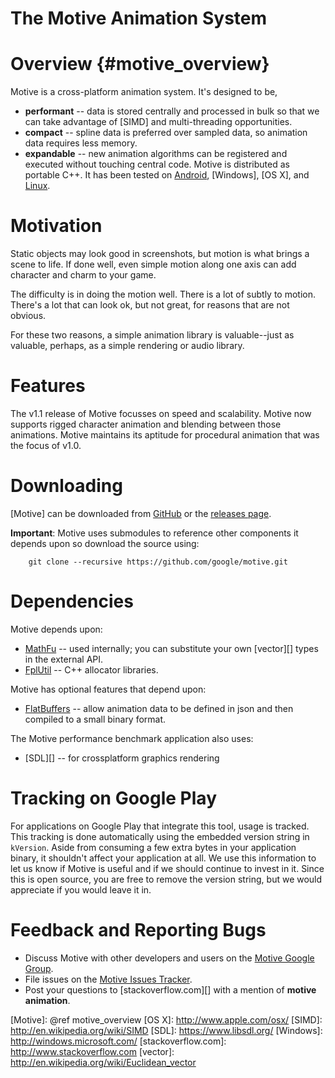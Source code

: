 The Motive Animation System
===========================

# Overview    {#motive_overview}

Motive is a cross-platform animation system. It's designed to be,
  * **performant** -- data is stored centrally and processed in bulk so that we
    can take advantage of [SIMD] and multi-threading opportunities.
  * **compact** -- spline data is preferred over sampled data, so animation
    data requires less memory.
  * **expandable** -- new animation algorithms can be registered and executed
    without touching central code.
Motive is distributed as portable C++. It has been tested on [Android],
[Windows], [OS X], and [Linux].

# Motivation

Static objects may look good in screenshots, but motion is what brings a scene
to life. If done well, even simple motion along one axis can add character and
charm to your game.

The difficulty is in doing the motion well. There is a lot of subtly to motion.
There's a lot that can look ok, but not great, for reasons that are not obvious.

For these two reasons, a simple animation library is valuable--just as valuable,
perhaps, as a simple rendering or audio library.

# Features

The v1.1 release of Motive focusses on speed and scalability. Motive now
supports rigged character animation and blending between those animations.
Motive maintains its aptitude for procedural animation that was the focus of
v1.0.

# Downloading

[Motive] can be downloaded from [GitHub](http://github.com/google/motive) or
the [releases page](http://github.com/google/motive/releases).

**Important**: Motive uses submodules to reference other components it depends
upon so download the source using:

~~~{.sh}
    git clone --recursive https://github.com/google/motive.git
~~~

# Dependencies

Motive depends upon:

* [MathFu][] -- used internally; you can substitute your own [vector][] types
  in the external API.
* [FplUtil][] -- C++ allocator libraries.

Motive has optional features that depend upon:

* [FlatBuffers][] -- allow animation data to be defined in json and then
  compiled to a small binary format.

The Motive performance benchmark application also uses:

* [SDL][] -- for crossplatform graphics rendering

# Tracking on Google Play

For applications on Google Play that integrate this tool, usage is tracked.
This tracking is done automatically using the embedded version string in
`kVersion`. Aside from consuming a few extra bytes in your application binary,
it shouldn't affect your application at all.  We use this information to let us
know if Motive is useful and if we should continue to invest in it. Since this
is open source, you are free to remove the version string, but we would
appreciate if you would leave it in.

# Feedback and Reporting Bugs

   * Discuss Motive with other developers and users on the
     [Motive Google Group][].
   * File issues on the [Motive Issues Tracker][].
   * Post your questions to [stackoverflow.com][] with a mention of **motive
     animation**.

  [Android]: http://www.android.com
  [FlatBuffers]: https://github.com/google/flatbuffers
  [FplUtil]: https://github.com/google/fplutil
  [Linux]: http://en.m.wikipedia.org/wiki/Linux
  [MathFu]: https://github.com/google/mathfu
  [Motive Google Group]: http://group.google.com/group/motive-anim
  [Motive Issues Tracker]: http://github.com/google/motive/issues
  [Motive]: @ref motive_overview
  [OS X]: http://www.apple.com/osx/
  [SIMD]: http://en.wikipedia.org/wiki/SIMD
  [SDL]: https://www.libsdl.org/
  [Windows]: http://windows.microsoft.com/
  [stackoverflow.com]: http://www.stackoverflow.com
  [vector]: http://en.wikipedia.org/wiki/Euclidean_vector
